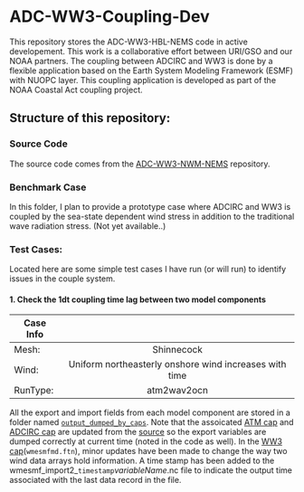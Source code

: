 # ADC-WW3-Coupling-Dev
This repository stores the ADC-WW3-HBL-NEMS code in active developement. This work is a collaborative effort between URI/GSO and our NOAA partners. 
The coupling between ADCIRC and WW3 is done by a flexible application based on the Earth System Modeling Framework (ESMF) with NUOPC layer. This coupling application is developed as part of the NOAA Coastal Act coupling project. 

## Structure of this repository:
### Source Code 
The source code comes from the [ADC-WW3-NWM-NEMS](https://github.com/noaa-ocs-modeling/ADC-WW3-NWM-NEMS) repository. 

### Benchmark Case
In this folder, I plan to provide a prototype case where ADCIRC and WW3 is coupled by the sea-state dependent wind stress in addition to the traditional wave radiation stress. (Not yet available..)


### Test Cases:
Located here are some simple test cases I have run (or will run) to identify issues in the couple system.  


#### 1. Check the 1dt coupling time lag between two model components 
   | Case Info |                                                          |
   |-----------|:--------------------------------------------------------:|
   |  Mesh:    | Shinnecock                                               |
   |  Wind:    | Uniform northeasterly onshore wind increases with time   |
   |  RunType: | atm2wav2ocn                                              |
   
   All the export and import fields from each model component are stored in a folder named [`output_dumped_by_caps`](https://github.com/xychengso/ADC-WW3-Coupling-Dev/tree/main/TestCase/Shinnecock_CouplingTimeTest/output_dumped_by_caps). 
   Note that the assoicated [ATM cap](https://github.com/xychengso/ADC-WW3-Coupling-Dev/tree/main/SrcCode/ATMESH) and [ADCIRC cap](https://github.com/xychengso/ADC-WW3-Coupling-Dev/tree/main/SrcCode/ADCIRC/cpl/nuopc) are updated from the [source](https://github.com/noaa-ocs-modeling/ADC-WW3-NWM-NEMS) so the export variables are dumped correctly at current time (noted in the code as well). In the [WW3 cap](https://github.com/xychengso/ADC-WW3-Coupling-Dev/tree/main/SrcCode/WW3/model/ftn)(`wmesmfmd.ftn`), minor updates have been made to change the way two wind data arrays hold information. A time stamp has been added to the wmesmf_import2_`timestamp`_variableName_.nc file to indicate the output time associated with the last data record in the file.  
   
   
   

   



 
 


